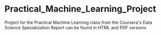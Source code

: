 # Practical_Machine_Learning_Project
Project for the Practical Machine Learning class from the Coursera's Data Science Specialization
Report can be found in HTML and PDF versions

